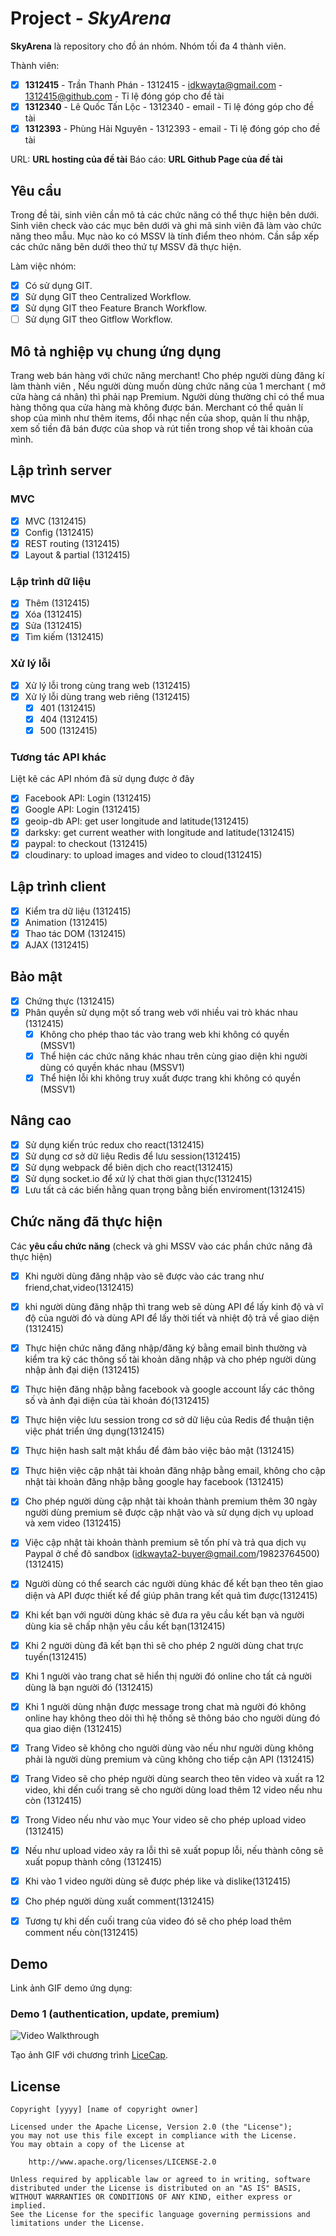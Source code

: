 # Project - *SkyArena*

**SkyArena** là repository cho đồ án nhóm. Nhóm tối đa 4 thành viên.

Thành viên:
* [x] **1312415** - Trần Thanh Phán - 1312415 - idkwayta@gmail.com - 1312415@github.com - Tỉ lệ đóng góp cho đề tài
* [x] **1312340** - Lê Quốc Tấn Lộc - 1312340 - email - Tỉ lệ đóng góp cho đề tài
* [x] **1312393** - Phùng Hải Nguyên - 1312393 - email - Tỉ lệ đóng góp cho đề tài

URL: **URL hosting của đề tài**
Báo cáo: **URL Github Page của đề tài**

## Yêu cầu

Trong đề tài, sinh viên cần mô tả các chức năng có thể thực hiện bên dưới. Sinh viên check vào các mục bên dưới và ghi mã sinh viên đã làm vào chức năng theo mẫu. Mục nào ko có MSSV là tính điểm theo nhóm. Cần sắp xếp các chức năng bên dưới theo thứ tự MSSV đã thực hiện.

Làm việc nhóm:
* [x] Có sử dụng GIT.
* [x] Sử dụng GIT theo Centralized Workflow.
* [x] Sử dụng GIT theo Feature Branch Workflow.
* [ ] Sử dụng GIT theo Gitflow Workflow.

## Mô tả nghiệp vụ chung ứng dụng
Trang web bán hàng với chức năng merchant! Cho phép người dùng đăng kí làm thành viên , Nếu người dùng muốn dùng chức năng của 1 merchant ( mở cửa hàng cá nhân) thì phải nạp Premium. Người dùng thường chỉ có thể mua hàng thông qua cửa hàng mà không được bán. Merchant có thể quản  lí shop của mình như thêm items, đổi nhạc nền của shop, quản lí thu nhập, xem số tiền đã bán được của shop và rút tiền trong shop về tài khoản của mình.

## Lập trình server
### MVC
* [x] MVC (1312415)
* [x] Config (1312415)
* [x] REST routing (1312415)
* [x] Layout & partial (1312415)

### Lập trình dữ liệu
* [x] Thêm (1312415)
* [x] Xóa (1312415)
* [x] Sửa (1312415)
* [x] Tìm kiếm (1312415)

### Xử lý lỗi
* [x] Xử lý lỗi trong cùng trang web (1312415)
* [x] Xử lý lỗi dùng trang web riêng (1312415)
   * [x] 401 (1312415)
   * [x] 404 (1312415)
   * [x] 500 (1312415)

### Tương tác API khác
Liệt kê các API nhóm đã sử dụng được ở đây
* [x] Facebook API: Login (1312415)
* [x] Google API: Login (1312415)
* [x] geoip-db API: get user longitude and latitude(1312415)
* [x] darksky: get current weather with longitude and latitude(1312415)
* [x] paypal: to checkout (1312415)
* [x] cloudinary: to upload images and video to cloud(1312415)

## Lập trình client
* [x] Kiểm tra dữ liệu (1312415)
* [x] Animation (1312415)
* [x] Thao tác DOM (1312415)
* [x] AJAX (1312415)

## Bảo mật
* [x] Chứng thực (1312415)
* [x] Phân quyền sử dụng một số trang web với nhiều vai trò khác nhau (1312415)
   * [x] Không cho phép thao tác vào trang web khi không có quyền (MSSV1)
   * [x] Thể hiện các chức năng khác nhau trên cùng giao diện khi người dùng có quyền khác nhau (MSSV1)
   * [x] Thể hiện lỗi khi không truy xuất được trang khi không có quyền (MSSV1)

## Nâng cao
* [x] Sử dụng kiến trúc redux cho react(1312415)
* [x] Sử dụng cơ sở dữ liệu Redis để lưu session(1312415)
* [x] Sử dụng webpack để biên dịch cho react(1312415)
* [x] Sử dụng socket.io để xử lý chat thời gian thực(1312415)
* [x] Lưu tất cả các biến hằng quan trọng bằng biến enviroment(1312415)

## Chức năng đã thực hiện
Các **yêu cầu chức năng** (check và ghi MSSV vào các phần chức năng đã thực hiện)
* [x] Khi người dùng đăng nhập vào sẽ được vào các trang như friend,chat,video(1312415)
* [x] khi người dùng đăng nhập thì trang web sẽ dùng API để lấy kinh độ và vĩ độ của người đó và dùng API để lấy thời tiết và nhiệt độ trả về giao diện (1312415)
* [x] Thực hiện chức năng đăng nhập/đăng ký bằng email bình thường và kiểm tra kỹ các thông số tài khoản dăng nhập và cho phép người dùng nhập ảnh đại diện (1312415)
* [x] Thực hiện đăng nhập bằng facebook và google account lấy các thông số và ảnh đại diện của tài khoản đó(1312415)
* [x] Thực hiện việc lưu session trong cơ sở dữ liệu của Redis để thuận tiện việc  phát triển ứng dụng(1312415)
* [x] Thực hiện hash salt mật khẩu để đảm bảo việc bảo mật (1312415)
* [x] Thực hiện việc cập nhật tài khoản đăng nhập bằng email, không cho cập nhật tài khoản đăng nhập bằng google hay facebook (1312415)
* [x] Cho phép người dùng cập nhật tài khoản thành premium thêm 30 ngày người dùng premium sẽ được cập nhật vào và sử dụng dịch vụ upload và xem video (1312415)
* [x] Việc cập nhật tài khoản thành premium sẽ tốn phí và trả qua dịch vụ Paypal ở chế đô sandbox (idkwayta2-buyer@gmail.com/19823764500)(1312415)
* [x] Người dùng có thể search các người dùng khác để kết bạn  theo tên giao diện và API được thiết kế để giúp phân trang kết quả tìm được(1312415)
* [x] Khi kết bạn với người dùng khác sẽ đưa ra yêu cầu kết bạn và người dùng kia sẽ chấp nhận yêu cầu kết bạn(1312415)
* [x] Khi 2 người dùng đã kết bạn thì sẽ cho phép 2 người dùng chat trực tuyến(1312415)
* [x] Khi 1 người vào trang chat sẽ hiển thị người đó online cho tất cả người dùng là bạn người đó (1312415)
* [x] Khi 1 người dùng nhận được message trong chat mà người đó không online hay không theo dõi thì hệ thống sẽ thông báo cho người dùng đó qua giao diện (1312415)
* [x] Trang Video sẽ không cho người dùng vào nếu như người dùng không phải là người dùng premium và cũng không cho tiếp cận API (1312415)
* [x] Trang Video sẽ cho phép người dùng search theo tên  video và xuất ra 12 video, khi dến cuối trang sẽ cho người dùng load thêm 12 video nếu nhu còn (1312415)
* [x] Trong Video nếu như vào mục Your video sẽ cho phép upload video (1312415)
* [x] Nếu như upload video xảy ra lỗi thì sẽ xuất popup lỗi, nếu thành công sẽ xuất popup thành công  (1312415)
* [x] Khi vào 1 video người dùng sẽ được phép like và dislike(1312415)
* [x] Cho phép người dùng xuất comment(1312415)
* [x] Tương tự khi dến cuối trang của video đó sẽ cho phép load thêm comment nếu còn(1312415)


## Demo
Link ảnh GIF demo ứng dụng:
### Demo 1 (authentication, update, premium)
![Video Walkthrough](demo.gif)

Tạo ảnh GIF với chương trình [LiceCap](http://www.cockos.com/licecap/).


## License

    Copyright [yyyy] [name of copyright owner]

    Licensed under the Apache License, Version 2.0 (the "License");
    you may not use this file except in compliance with the License.
    You may obtain a copy of the License at

        http://www.apache.org/licenses/LICENSE-2.0

    Unless required by applicable law or agreed to in writing, software
    distributed under the License is distributed on an "AS IS" BASIS,
    WITHOUT WARRANTIES OR CONDITIONS OF ANY KIND, either express or implied.
    See the License for the specific language governing permissions and
    limitations under the License.
